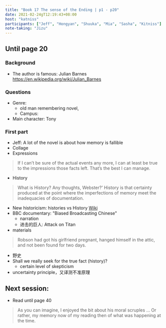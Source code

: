 ```yaml
---
title: "Book 17 The sense of the Ending | p1 - p20"
date: 2021-02-24gT12:19:43+08:00
host: "katniss"
participants: ["Jeff", "Hongyan", "Shuuka", "Mia", "Sasha", "Kitniss"]
note-taking: "Jizu"
---
```



## Until page 20

### Background 
- The author is famous: Julian Barnes https://en.wikipedia.org/wiki/Julian_Barnes

### Questions
- Genre: 
    - old man remembering novel,
    - Campus: 
- Main character: Tony

### First part
- Jeff: A lot of the novel is about how memory is fallible
- Collage
- Expressions
> If I can’t be sure of the actual events any more, I can at least be true to the impressions those facts left. That’s the best I can manage.
- History
> What is History? Any thoughts, Webster?’
> History is that certainty produced at the point where the imperfections of memory meet the inadequacies of documentation.
- New historicism: histories vs History [Wiki](https://en.wikipedia.org/wiki/New_historicism)
- BBC documentary: "Biased Broadcasting Chinese"
    - narration
    - 进击的巨人: Attack on Titan 
- materials 
> Robson had got his girlfriend pregnant, hanged himself in the attic, and not been found for two days.
- 野史
- Shall we really seek for the true fact (history)?
    - certain level of skepticism
- uncertainty principle，又译测不准原理

## Next session:
- Read until page 40
> As you can imagine, I enjoyed the bit about his moral scruples ... Or rather, my memory now of my reading then of what was happening at the time.